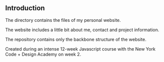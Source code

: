## Introduction

The directory contains the files of my personal website.

The website includes a little bit about me, contact and project information. 

The repository contains only the backbone structure of the website.

Created during an intense 12-week Javascript course with the New York Code + Design Academy on week 2.

